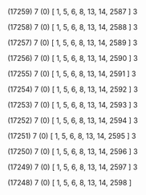 (17259) 7 (0) [ 1, 5, 6, 8, 13, 14, 2587 ] 3 


(17258) 7 (0) [ 1, 5, 6, 8, 13, 14, 2588 ] 3 


(17257) 7 (0) [ 1, 5, 6, 8, 13, 14, 2589 ] 3 


(17256) 7 (0) [ 1, 5, 6, 8, 13, 14, 2590 ] 3 


(17255) 7 (0) [ 1, 5, 6, 8, 13, 14, 2591 ] 3 


(17254) 7 (0) [ 1, 5, 6, 8, 13, 14, 2592 ] 3 


(17253) 7 (0) [ 1, 5, 6, 8, 13, 14, 2593 ] 3 


(17252) 7 (0) [ 1, 5, 6, 8, 13, 14, 2594 ] 3 


(17251) 7 (0) [ 1, 5, 6, 8, 13, 14, 2595 ] 3 


(17250) 7 (0) [ 1, 5, 6, 8, 13, 14, 2596 ] 3 


(17249) 7 (0) [ 1, 5, 6, 8, 13, 14, 2597 ] 3 


(17248) 7 (0) [ 1, 5, 6, 8, 13, 14, 2598 ]  

